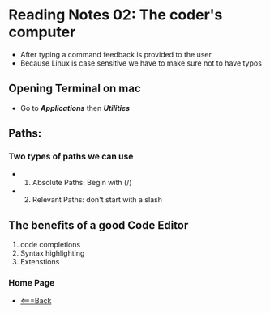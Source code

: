 # Reading Notes 02: The coder's computer

- After typing a command feedback is provided to the user
- Because Linux is case sensitive we have to make sure not to have typos

## Opening Terminal on mac

- Go to ***Applications*** then ***Utilities***

## Paths: 

### Two types of paths we can use

- 1. Absolute Paths: Begin with (/)
- 2. Relevant Paths: don't start with a slash

## The benefits of a good Code Editor

1. code completions
2. Syntax highlighting
3. Extenstions

### Home Page

- [<===Back](https://denekm.github.io/reading-notes/)
